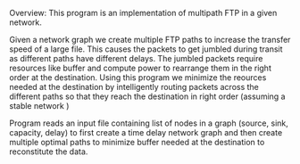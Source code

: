 Overview:
This program is an implementation of multipath FTP in a given network. 

Given a network graph we create multiple FTP paths to increase the transfer speed of a large file. This causes the packets to get jumbled during transit 
as different paths have different delays. The jumbled packets require resources like buffer and compute power to rearrange them in the right order at the destination. 
Using this program we minimize the reources needed at the destination by intelligently routing packets across the different paths so that they reach the destination in 
right order (assuming a stable network ) 

Program reads an input file containing list of nodes in a graph (source, sink, capacity, delay) to first create a time delay network graph
and then create multiple optimal paths to minimize buffer needed at the destination to reconstitute the data.



